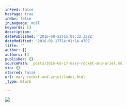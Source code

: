 ```yaml
---
inFeed: false
hasPage: true
inNav: false
inLanguage: null
keywords: []
description: ''
datePublished: '2016-08-22T15:08:32.328Z'
dateModified: '2016-08-17T14:01:14.470Z'
title: ''
author: []
authors: []
publisher: {}
sourcePath: _posts/2016-08-17-mary-rocket-and-ariel.md
via: {}
starred: false
url: mary-rocket-and-ariel/index.html
_type: Blurb

---
```

![](https://the-grid-user-content.s3-us-west-2.amazonaws.com/02ad1f02-54d5-4873-a334-10db4e54f8bb.jpg)